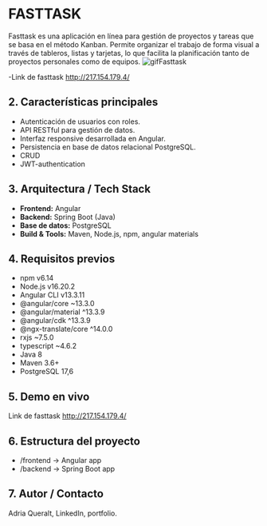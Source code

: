 # FASTTASK

Fasttask es una aplicación en línea para gestión de proyectos y tareas que se basa en el método Kanban. Permite organizar el trabajo de forma visual a través de tableros, listas y tarjetas, lo que facilita la planificación tanto de proyectos personales como de equipos.
![gifFasttask](https://github.com/user-attachments/assets/fbfe9cfe-9686-472a-b214-881496a1c2f0)

-Link de fasttask http://217.154.179.4/


## 2. Características principales

- Autenticación de usuarios con roles.
- API RESTful para gestión de datos.
- Interfaz responsive desarrollada en Angular.
- Persistencia en base de datos relacional PostgreSQL.
- CRUD
- JWT-authentication

## 3. Arquitectura / Tech Stack

- **Frontend:** Angular
- **Backend:** Spring Boot (Java)
- **Base de datos:** PostgreSQL
- **Build & Tools:** Maven, Node.js, npm, angular materials

## 4. Requisitos previos

- npm v6.14
- Node.js v16.20.2
- Angular CLI v13.3.11
- @angular/core ~13.3.0
- @angular/material ^13.3.9
- @angular/cdk ^13.3.9
- @ngx-translate/core ^14.0.0
- rxjs ~7.5.0
- typescript ~4.6.2
- Java 8  
- Maven 3.6+
- PostgreSQL 17,6  

## 5. Demo en vivo

Link de fasttask http://217.154.179.4/

## 6. Estructura del proyecto

- /frontend   -> Angular app
- /backend    -> Spring Boot app

## 7. Autor / Contacto

Adria Queralt, LinkedIn, portfolio.
